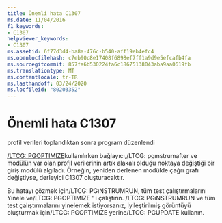 ```yaml
---
title: Önemli hata C1307
ms.date: 11/04/2016
f1_keywords:
- C1307
helpviewer_keywords:
- C1307
ms.assetid: 6f77d3d4-ba8a-476c-b540-aff19eb4efc4
ms.openlocfilehash: c7eb90c8e17408f6898ef7ff1a9d9e5efcafb4fa
ms.sourcegitcommit: 857fa6b530224fa6c18675138043aba9aa0619fb
ms.translationtype: MT
ms.contentlocale: tr-TR
ms.lasthandoff: 03/24/2020
ms.locfileid: "80203352"
---
```

# <a name="fatal-error-c1307"></a>Önemli hata C1307

profil verileri toplandıktan sonra program düzenlendi

[/LTCG: PGOPTIMIZE](../../build/reference/ltcg-link-time-code-generation.md)kullanılırken bağlayıcı,/LTCG: pgınstrumafter ve modülün var olan profil verilerinin artık alakalı olduğu noktaya değiştiği bir giriş modülü algıladı. Örneğin, yeniden derlenen modülde çağrı grafı değiştiyse, derleyici C1307 oluşturacaktır.

Bu hatayı çözmek için/LTCG: PGıNSTRUMRUN, tüm test çalıştırmalarını Yinele ve/LTCG: PGOPTIMIZE ' i çalıştırın. /LTCG: PGıNSTRUMRUN ve tüm test çalıştırmalarını yinelemek istiyorsanız, iyileştirilmiş görüntüyü oluşturmak için/LTCG: PGOPTIMIZE yerine/LTCG: PGUPDATE kullanın.
